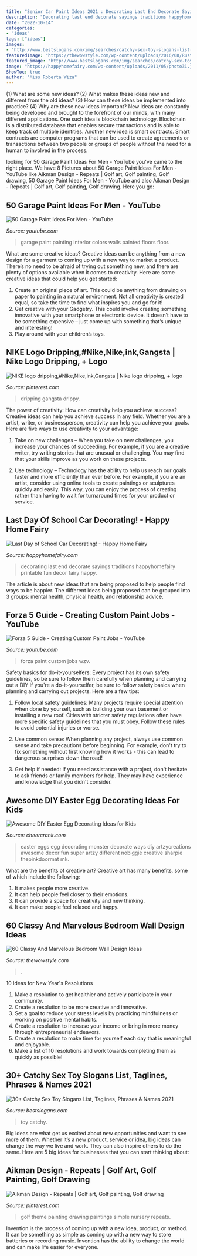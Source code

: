 ```yaml
---
title: "Senior Car Paint Ideas 2021 : Decorating Last End Decorate Sayings Traditions Happyhomefairy Printable Fun Decor Fairy Happy"
description: "Decorating last end decorate sayings traditions happyhomefairy printable fun decor fairy happy"
date: "2022-10-14"
categories:
- "ideas"
tags: ["ideas"]
images:
- "http://www.bestslogans.com/img/searches/catchy-sex-toy-slogans-list-201907_1122.png"
featuredImage: "https://thewowstyle.com/wp-content/uploads/2016/08/Rustic-Wood-Walls-Bedroom-Ideas.jpg"
featured_image: "http://www.bestslogans.com/img/searches/catchy-sex-toy-slogans-list-201907_1122.png"
image: "https://happyhomefairy.com/wp-content/uploads/2011/05/photo31.jpg"
ShowToc: true
author: "Miss Roberta Wiza"
---
```



(1) What are some new ideas? (2) What makes these ideas new and different from the old ideas? (3) How can these ideas be implemented into practice? (4) Why are these new ideas important?
New ideas are constantly being developed and brought to the forefront of our minds, with many different applications. One such idea is blockchain technology. Blockchain is a distributed database that enables secure transactions and is able to keep track of multiple identities. Another new idea is smart contracts. Smart contracts are computer programs that can be used to create agreements or transactions between two people or groups of people without the need for a human to involved in the process.

	

		
looking for 50 Garage Paint Ideas For Men - YouTube you've came to the right place. We have 8 Pictures about 50 Garage Paint Ideas For Men - YouTube like Aikman Design - Repeats | Golf art, Golf painting, Golf drawing, 50 Garage Paint Ideas For Men - YouTube and also Aikman Design - Repeats | Golf art, Golf painting, Golf drawing. Here you go:
		
    
## 50 Garage Paint Ideas For Men - YouTube

<img loading=lazy src="https://i.ytimg.com/vi/9_WlO-WPJ-k/maxresdefault.jpg" onerror="this.onerror=null;this.src='https://tse1.mm.bing.net/th?id=OIP.zZCeQvfqLxCA3eqk3MXWzwHaEK&amp;pid=15.1';" alt="50 Garage Paint Ideas For Men - YouTube">

_Source: youtube.com_

>garage paint painting interior colors walls painted floors floor. 

	

What are some creative ideas?
Creative ideas can be anything from a new design for a garment to coming up with a new way to market a product. There’s no need to be afraid of trying out something new, and there are plenty of options available when it comes to creativity. Here are some creative ideas that could help you get started: 
1. Create an original piece of art. This could be anything from drawing on paper to painting in a natural environment. Not all creativity is created equal, so take the time to find what inspires you and go for it! 
2. Get creative with your Gadgetry. This could involve creating something innovative with your smartphone or electronic device. It doesn’t have to be something expensive – just come up with something that’s unique and interesting! 
3. Play around with your children’s toys.

    
## NIKE Logo Dripping,#Nike,Nike,ink,Gangsta | Nike Logo Dripping, + Logo

<img loading=lazy src="https://i.pinimg.com/736x/65/74/b0/6574b0ec41ed655795858ca155ac03a4.jpg" onerror="this.onerror=null;this.src='https://tse3.mm.bing.net/th?id=OIP.PNusItelHa9M9vq2AHWXNAHaFj&amp;pid=15.1';" alt="NIKE logo dripping,#Nike,Nike,ink,Gangsta | Nike logo dripping, + logo">

_Source: pinterest.com_

>dripping gangsta drippy. 

	

The power of creativity: How can creativity help you achieve success?
Creative ideas can help you achieve success in any field. Whether you are a artist, writer, or businessperson, creativity can help you achieve your goals. Here are five ways to use creativity to your advantage: 
1. Take on new challenges – When you take on new challenges, you increase your chances of succeeding. For example, if you are a creative writer, try writing stories that are unusual or challenging. You may find that your skills improve as you work on these projects. 

2. Use technology – Technology has the ability to help us reach our goals faster and more efficiently than ever before. For example, if you are an artist, consider using online tools to create paintings or sculptures quickly and easily. This way, you can enjoy the process of creating rather than having to wait for turnaround times for your product or service. 


    
## Last Day Of School Car Decorating! - Happy Home Fairy

<img loading=lazy src="https://happyhomefairy.com/wp-content/uploads/2011/05/photo31.jpg" onerror="this.onerror=null;this.src='https://tse4.mm.bing.net/th?id=OIP.onhT-oe20HxRkJDjgIIV5AHaFi&amp;pid=15.1';" alt="Last Day of School Car Decorating! - Happy Home Fairy">

_Source: happyhomefairy.com_

>decorating last end decorate sayings traditions happyhomefairy printable fun decor fairy happy. 

	

The article is about new ideas that are being proposed to help people find ways to be happier. The different ideas being proposed can be grouped into 3 groups: mental health, physical health, and relationship advice.

    
## Forza 5 Guide - Creating Custom Paint Jobs - YouTube

<img loading=lazy src="https://i.ytimg.com/vi/wzv-U5vhz3c/maxresdefault.jpg" onerror="this.onerror=null;this.src='https://tse4.mm.bing.net/th?id=OIP.mi69FSO0PBRJfOUUIGI5SAHaEK&amp;pid=15.1';" alt="Forza 5 Guide - Creating Custom Paint Jobs - YouTube">

_Source: youtube.com_

>forza paint custom jobs wzv. 

	

Safety basics for do-it-yourselfers: Every project has its own safety guidelines, so be sure to follow them carefully when planning and carrying out a DIY
If you're a do-it-yourselfer, be sure to follow safety basics when planning and carrying out projects. Here are a few tips:
1. Follow local safety guidelines: Many projects require special attention when done by yourself, such as building your own basement or installing a new roof. Cities with stricter safety regulations often have more specific safety guidelines that you must obey. Follow these rules to avoid potential injuries or worse.

2. Use common sense: When planning any project, always use common sense and take precautions before beginning. For example, don't try to fix something without first knowing how it works - this can lead to dangerous surprises down the road!

3. Get help if needed: If you need assistance with a project, don't hesitate to ask friends or family members for help. They may have experience and knowledge that you didn't consider.

    
## Awesome DIY Easter Egg Decorating Ideas For Kids

<img loading=lazy src="https://www.cheercrank.com/wp-content/uploads/2016/03/13-easter-egg-decorating.jpg" onerror="this.onerror=null;this.src='https://tse4.mm.bing.net/th?id=OIP.uqT6izwp-7BPgrqL4Z36WQHaLH&amp;pid=15.1';" alt="Awesome DIY Easter Egg Decorating Ideas for Kids">

_Source: cheercrank.com_

>easter eggs egg decorating monster decorate ways diy artzycreations awesome decor fun super artzy different nobiggie creative sharpie thepinkdoormat mk. 

	

What are the benefits of creative art?
Creative art has many benefits, some of which include the following: 
1. It makes people more creative.
2. It can help people feel closer to their emotions.
3. It can provide a space for creativity and new thinking.
4. It can make people feel relaxed and happy.

    
## 60 Classy And Marvelous Bedroom Wall Design Ideas

<img loading=lazy src="https://thewowstyle.com/wp-content/uploads/2016/08/Rustic-Wood-Walls-Bedroom-Ideas.jpg" onerror="this.onerror=null;this.src='https://tse2.mm.bing.net/th?id=OIP.BlzpmIGkN1sRTc41fjWUbAHaLH&amp;pid=15.1';" alt="60 Classy And Marvelous Bedroom Wall Design Ideas">

_Source: thewowstyle.com_

>. 

	

10 Ideas for New Year's Resolutions
1. Make a resolution to get healthier and actively participate in your community. 
2. Create a resolution to be more creative and innovative. 
3. Set a goal to reduce your stress levels by practicing mindfulness or working on positive mental habits. 
4. Create a resolution to increase your income or bring in more money through entrepreneurial endeavors. 
5. Create a resolution to make time for yourself each day that is meaningful and enjoyable. 
6. Make a list of 10 resolutions and work towards completing them as quickly as possible!

    
## 30+ Catchy Sex Toy Slogans List, Taglines, Phrases &amp; Names 2021

<img loading=lazy src="http://www.bestslogans.com/img/searches/catchy-sex-toy-slogans-list-201907_1122.png" onerror="this.onerror=null;this.src='https://tse2.mm.bing.net/th?id=OIP.CoSR6-IsyOdQfJoG8g13sQHaGL&amp;pid=15.1';" alt="30+ Catchy Sex Toy Slogans List, Taglines, Phrases &amp; Names 2021">

_Source: bestslogans.com_

>toy catchy. 

	

Big ideas are what get us excited about new opportunities and want to see more of them. Whether it’s a new product, service or idea, big ideas can change the way we live and work. They can also inspire others to do the same. Here are 5 big ideas for businesses that you can start thinking about: 

    
## Aikman Design - Repeats | Golf Art, Golf Painting, Golf Drawing

<img loading=lazy src="https://i.pinimg.com/736x/4f/7d/cb/4f7dcb97709699791f5984792b4b76af--golf-nursery-golf-theme.jpg" onerror="this.onerror=null;this.src='https://tse1.mm.bing.net/th?id=OIP.9z2ZjYzqm01VMARvi15tEwDnEs&amp;pid=15.1';" alt="Aikman Design - Repeats | Golf art, Golf painting, Golf drawing">

_Source: pinterest.com_

>golf theme painting drawing paintings simple nursery repeats. 

	

Invention is the process of coming up with a new idea, product, or method. It can be something as simple as coming up with a new way to store batteries or recording music. Invention has the ability to change the world and can make life easier for everyone.

